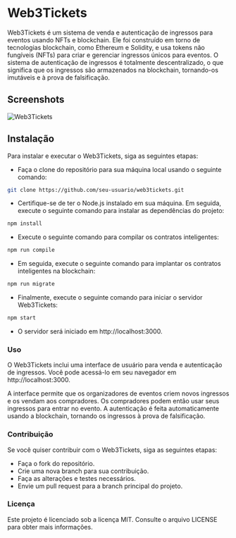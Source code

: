 
# Web3Tickets


Web3Tickets é um sistema de venda e autenticação de ingressos para eventos usando NFTs e blockchain. Ele foi construído em torno de tecnologias blockchain, como Ethereum e Solidity, e usa tokens não fungíveis (NFTs) para criar e gerenciar ingressos únicos para eventos. O sistema de autenticação de ingressos é totalmente descentralizado, o que significa que os ingressos são armazenados na blockchain, tornando-os imutáveis e à prova de falsificação.

## Screenshots

![Web3Tickets](https://i.imgur.com/6iERSF7.png)

## Instalação

Para instalar e executar o Web3Tickets, siga as seguintes etapas:

- Faça o clone do repositório para sua máquina local usando o seguinte comando:
```bash
git clone https://github.com/seu-usuario/web3tickets.git
```
- Certifique-se de ter o Node.js instalado em sua máquina. Em seguida, execute o seguinte comando para instalar as dependências do projeto:
```bash
npm install
```
- Execute o seguinte comando para compilar os contratos inteligentes:
```bash
npm run compile
```
- Em seguida, execute o seguinte comando para implantar os contratos inteligentes na blockchain:
```bash
npm run migrate
```
- Finalmente, execute o seguinte comando para iniciar o servidor Web3Tickets:
```bash
npm start
```
- O servidor será iniciado em http://localhost:3000.


### Uso
O Web3Tickets inclui uma interface de usuário para venda e autenticação de ingressos. Você pode acessá-lo em seu navegador em http://localhost:3000.

A interface permite que os organizadores de eventos criem novos ingressos e os vendam aos compradores. Os compradores podem então usar seus ingressos para entrar no evento. A autenticação é feita automaticamente usando a blockchain, tornando os ingressos à prova de falsificação.

### Contribuição
Se você quiser contribuir com o Web3Tickets, siga as seguintes etapas:

- Faça o fork do repositório. 
- Crie uma nova branch para sua contribuição.
- Faça as alterações e testes necessários.
- Envie um pull request para a branch principal do projeto.

### Licença

Este projeto é licenciado sob a licença MIT. Consulte o arquivo LICENSE para obter mais informações.
